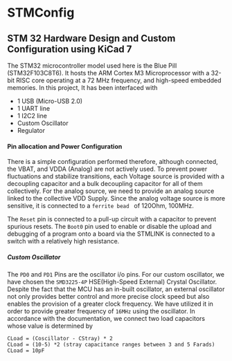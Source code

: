 # STMConfig
## STM 32 Hardware Design and Custom Configuration using KiCad 7
The STM32 microcontroller model used here is the Blue Pill (STM32F103C8T6). It hosts the ARM Cortex M3 Microprocessor with a 32-bit RISC core operating at a 72 MHz frequency, and high-speed embedded memories. In this project, It has been interfaced with 
 + 1 USB (Micro-USB 2.0)
 + 1 UART line
 + 1 I2C2 line
 + Custom Oscillator
 + Regulator
   
#### Pin allocation and Power Configuration
There is a simple configuration performed therefore, although connected, the VBAT, and VDDA (Analog) are not actively used. To prevent power fluctuations and stabilize transitions, each Voltage source is provided with a decoupling capacitor and a bulk decoupling capacitor for all of them collectively. For the analog source, we need to provide an analog source linked to the collective VDD Supply. Since the analog voltage source is more sensitive, it is connected to a `ferrite bead ` of 120Ohm, 100MHz.

The `Reset` pin is connected to a pull-up circuit with a capacitor to prevent spurious resets. The `Boot0` pin used to enable or disable the upload and debugging of a program onto a board via the STMLINK is connected to a switch with a relatively high resistance.

##### Custom Oscillator
The `PD0` and `PD1` Pins are the oscillator i/o pins. For our custom oscillator, we have chosen the `SMD3225-4P` HSE(High-Speed External) Crystal Oscillator. Despite the fact that the MCU has an in-built oscillator, an external oscillator not only provides better control and more precise clock speed but also enables the provision of a greater clock frequency. We have utilized it in order to provide greater frequency of `16MHz` using the oscillator.
In accordance with the documentation, we connect two load capacitors whose value is determined by

```
CLoad = (Coscillator - CStray) * 2
CLoad = (10-5) *2 (stray capacitance ranges between 3 and 5 Farads)
CLoad = 10pF
```



